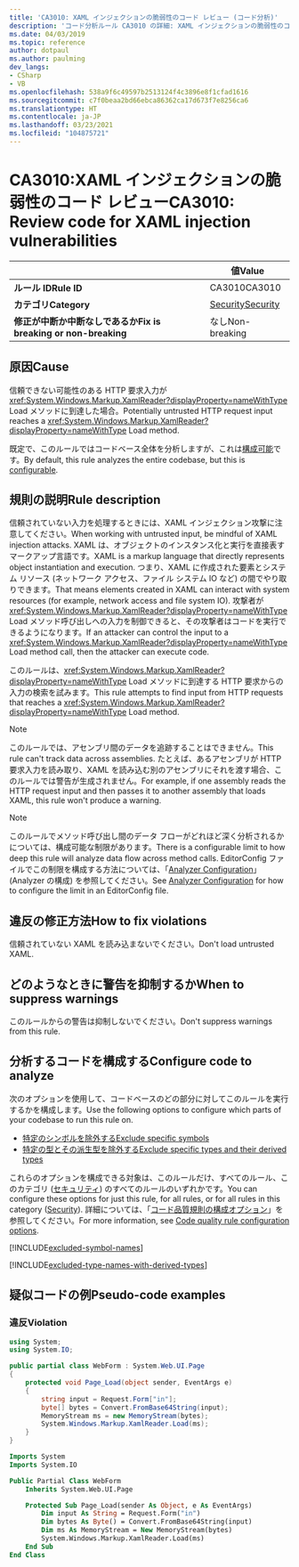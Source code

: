 ```yaml
---
title: 'CA3010: XAML インジェクションの脆弱性のコード レビュー (コード分析)'
description: 'コード分析ルール CA3010 の詳細: XAML インジェクションの脆弱性のコード レビュー'
ms.date: 04/03/2019
ms.topic: reference
author: dotpaul
ms.author: paulming
dev_langs:
- CSharp
- VB
ms.openlocfilehash: 538a9f6c49597b2513124f4c3896e8f1cfad1616
ms.sourcegitcommit: c7f0beaa2bd66ebca86362ca17d673f7e8256ca6
ms.translationtype: HT
ms.contentlocale: ja-JP
ms.lasthandoff: 03/23/2021
ms.locfileid: "104875721"
---
```

# <a name="ca3010-review-code-for-xaml-injection-vulnerabilities"></a><span data-ttu-id="0abbd-103">CA3010:XAML インジェクションの脆弱性のコード レビュー</span><span class="sxs-lookup"><span data-stu-id="0abbd-103">CA3010: Review code for XAML injection vulnerabilities</span></span>

| | <span data-ttu-id="0abbd-104">値</span><span class="sxs-lookup"><span data-stu-id="0abbd-104">Value</span></span> |
|-|-|
| <span data-ttu-id="0abbd-105">**ルール ID**</span><span class="sxs-lookup"><span data-stu-id="0abbd-105">**Rule ID**</span></span> |<span data-ttu-id="0abbd-106">CA3010</span><span class="sxs-lookup"><span data-stu-id="0abbd-106">CA3010</span></span>|
| <span data-ttu-id="0abbd-107">**カテゴリ**</span><span class="sxs-lookup"><span data-stu-id="0abbd-107">**Category**</span></span> |[<span data-ttu-id="0abbd-108">Security</span><span class="sxs-lookup"><span data-stu-id="0abbd-108">Security</span></span>](security-warnings.md)|
| <span data-ttu-id="0abbd-109">**修正が中断か中断なしであるか**</span><span class="sxs-lookup"><span data-stu-id="0abbd-109">**Fix is breaking or non-breaking**</span></span> |<span data-ttu-id="0abbd-110">なし</span><span class="sxs-lookup"><span data-stu-id="0abbd-110">Non-breaking</span></span>|

## <a name="cause"></a><span data-ttu-id="0abbd-111">原因</span><span class="sxs-lookup"><span data-stu-id="0abbd-111">Cause</span></span>

<span data-ttu-id="0abbd-112">信頼できない可能性のある HTTP 要求入力が <xref:System.Windows.Markup.XamlReader?displayProperty=nameWithType> Load メソッドに到達した場合。</span><span class="sxs-lookup"><span data-stu-id="0abbd-112">Potentially untrusted HTTP request input reaches a <xref:System.Windows.Markup.XamlReader?displayProperty=nameWithType> Load method.</span></span>

<span data-ttu-id="0abbd-113">既定で、このルールではコードベース全体を分析しますが、これは[構成可能](#configure-code-to-analyze)です。</span><span class="sxs-lookup"><span data-stu-id="0abbd-113">By default, this rule analyzes the entire codebase, but this is [configurable](#configure-code-to-analyze).</span></span>

## <a name="rule-description"></a><span data-ttu-id="0abbd-114">規則の説明</span><span class="sxs-lookup"><span data-stu-id="0abbd-114">Rule description</span></span>

<span data-ttu-id="0abbd-115">信頼されていない入力を処理するときには、XAML インジェクション攻撃に注意してください。</span><span class="sxs-lookup"><span data-stu-id="0abbd-115">When working with untrusted input, be mindful of XAML injection attacks.</span></span> <span data-ttu-id="0abbd-116">XAML は、オブジェクトのインスタンス化と実行を直接表すマークアップ言語です。</span><span class="sxs-lookup"><span data-stu-id="0abbd-116">XAML is a markup language that directly represents object instantiation and execution.</span></span> <span data-ttu-id="0abbd-117">つまり、XAML に作成された要素とシステム リソース (ネットワーク アクセス、ファイル システム IO など) の間でやり取りできます。</span><span class="sxs-lookup"><span data-stu-id="0abbd-117">That means elements created in XAML can interact with system resources (for example, network access and file system IO).</span></span> <span data-ttu-id="0abbd-118">攻撃者が <xref:System.Windows.Markup.XamlReader?displayProperty=nameWithType> Load メソッド呼び出しへの入力を制御できると、その攻撃者はコードを実行できるようになります。</span><span class="sxs-lookup"><span data-stu-id="0abbd-118">If an attacker can control the input to a <xref:System.Windows.Markup.XamlReader?displayProperty=nameWithType> Load method call, then the attacker can execute code.</span></span>

<span data-ttu-id="0abbd-119">このルールは、<xref:System.Windows.Markup.XamlReader?displayProperty=nameWithType> Load メソッドに到達する HTTP 要求からの入力の検索を試みます。</span><span class="sxs-lookup"><span data-stu-id="0abbd-119">This rule attempts to find input from HTTP requests that reaches a <xref:System.Windows.Markup.XamlReader?displayProperty=nameWithType> Load method.</span></span>

> [!NOTE]
> <span data-ttu-id="0abbd-120">このルールでは、アセンブリ間のデータを追跡することはできません。</span><span class="sxs-lookup"><span data-stu-id="0abbd-120">This rule can't track data across assemblies.</span></span> <span data-ttu-id="0abbd-121">たとえば、あるアセンブリが HTTP 要求入力を読み取り、XAML を読み込む別のアセンブリにそれを渡す場合、このルールでは警告が生成されません。</span><span class="sxs-lookup"><span data-stu-id="0abbd-121">For example, if one assembly reads the HTTP request input and then passes it to another assembly that loads XAML, this rule won't produce a warning.</span></span>

> [!NOTE]
> <span data-ttu-id="0abbd-122">このルールでメソッド呼び出し間のデータ フローがどれほど深く分析されるかについては、構成可能な制限があります。</span><span class="sxs-lookup"><span data-stu-id="0abbd-122">There is a configurable limit to how deep this rule will analyze data flow across method calls.</span></span> <span data-ttu-id="0abbd-123">EditorConfig ファイルでこの制限を構成する方法については、「[Analyzer Configuration](https://github.com/dotnet/roslyn-analyzers/blob/main/docs/Analyzer%20Configuration.md#dataflow-analysis)」(Analyzer の構成) を参照してください。</span><span class="sxs-lookup"><span data-stu-id="0abbd-123">See [Analyzer Configuration](https://github.com/dotnet/roslyn-analyzers/blob/main/docs/Analyzer%20Configuration.md#dataflow-analysis) for how to configure the limit in an EditorConfig file.</span></span>

## <a name="how-to-fix-violations"></a><span data-ttu-id="0abbd-124">違反の修正方法</span><span class="sxs-lookup"><span data-stu-id="0abbd-124">How to fix violations</span></span>

<span data-ttu-id="0abbd-125">信頼されていない XAML を読み込まないでください。</span><span class="sxs-lookup"><span data-stu-id="0abbd-125">Don't load untrusted XAML.</span></span>

## <a name="when-to-suppress-warnings"></a><span data-ttu-id="0abbd-126">どのようなときに警告を抑制するか</span><span class="sxs-lookup"><span data-stu-id="0abbd-126">When to suppress warnings</span></span>

<span data-ttu-id="0abbd-127">このルールからの警告は抑制しないでください。</span><span class="sxs-lookup"><span data-stu-id="0abbd-127">Don't suppress warnings from this rule.</span></span>

## <a name="configure-code-to-analyze"></a><span data-ttu-id="0abbd-128">分析するコードを構成する</span><span class="sxs-lookup"><span data-stu-id="0abbd-128">Configure code to analyze</span></span>

<span data-ttu-id="0abbd-129">次のオプションを使用して、コードベースのどの部分に対してこのルールを実行するかを構成します。</span><span class="sxs-lookup"><span data-stu-id="0abbd-129">Use the following options to configure which parts of your codebase to run this rule on.</span></span>

- [<span data-ttu-id="0abbd-130">特定のシンボルを除外する</span><span class="sxs-lookup"><span data-stu-id="0abbd-130">Exclude specific symbols</span></span>](#exclude-specific-symbols)
- [<span data-ttu-id="0abbd-131">特定の型とその派生型を除外する</span><span class="sxs-lookup"><span data-stu-id="0abbd-131">Exclude specific types and their derived types</span></span>](#exclude-specific-types-and-their-derived-types)

<span data-ttu-id="0abbd-132">これらのオプションを構成できる対象は、このルールだけ、すべてのルール、このカテゴリ ([セキュリティ](security-warnings.md)) のすべてのルールのいずれかです。</span><span class="sxs-lookup"><span data-stu-id="0abbd-132">You can configure these options for just this rule, for all rules, or for all rules in this category ([Security](security-warnings.md)).</span></span> <span data-ttu-id="0abbd-133">詳細については、「[コード品質規則の構成オプション](../code-quality-rule-options.md)」を参照してください。</span><span class="sxs-lookup"><span data-stu-id="0abbd-133">For more information, see [Code quality rule configuration options](../code-quality-rule-options.md).</span></span>

[!INCLUDE[excluded-symbol-names](~/includes/code-analysis/excluded-symbol-names.md)]

[!INCLUDE[excluded-type-names-with-derived-types](~/includes/code-analysis/excluded-type-names-with-derived-types.md)]

## <a name="pseudo-code-examples"></a><span data-ttu-id="0abbd-134">疑似コードの例</span><span class="sxs-lookup"><span data-stu-id="0abbd-134">Pseudo-code examples</span></span>

### <a name="violation"></a><span data-ttu-id="0abbd-135">違反</span><span class="sxs-lookup"><span data-stu-id="0abbd-135">Violation</span></span>

```csharp
using System;
using System.IO;

public partial class WebForm : System.Web.UI.Page
{
    protected void Page_Load(object sender, EventArgs e)
    {
        string input = Request.Form["in"];
        byte[] bytes = Convert.FromBase64String(input);
        MemoryStream ms = new MemoryStream(bytes);
        System.Windows.Markup.XamlReader.Load(ms);
    }
}
```

```vb
Imports System
Imports System.IO

Public Partial Class WebForm
    Inherits System.Web.UI.Page

    Protected Sub Page_Load(sender As Object, e As EventArgs)
        Dim input As String = Request.Form("in")
        Dim bytes As Byte() = Convert.FromBase64String(input)
        Dim ms As MemoryStream = New MemoryStream(bytes)
        System.Windows.Markup.XamlReader.Load(ms)
    End Sub
End Class
```
